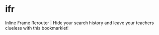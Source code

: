 # ifr
Inline Frame Rerouter | Hide your search history and leave your teachers clueless with this bookmarklet!
